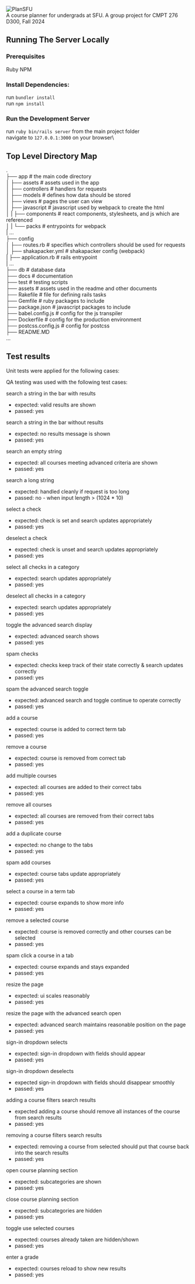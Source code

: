 ![PlanSFU](assets/PlanSFU.svg "PlanSFU")\
A course planner for undergrads at SFU. A group project for CMPT 276 D300, Fall 2024

## Running The Server Locally ##
### Prerequisites ###
Ruby
NPM

### Install Dependencies: ###
run `bundler install`\
run `npm install`

### Run the Development Server ###
run `ruby bin/rails server` from the main project folder\
navigate to `127.0.0.1:3000` on your browser\


## Top Level Directory Map ##
.\
├── app                     # the main code directory\
│   ├── assets              # assets used in the app\
│   ├── controllers         # handlers for requests\
│   ├── models              # defines how data should be stored\
│   ├── views               # pages the user can view\
│   ├── javascript          # javascript used by webpack to create the html\
│   |   ├── components      # react components, stylesheets, and js which are referenced\
│   |   └── packs           # entrypoints for webpack\
|   ...\
├── config\
│   ├── routes.rb           # specifies which controllers should be used for requests\
│   ├── shakapacker.yml     # shakapacker config (webpack)\
|   ├── application.rb      # rails entrypoint\
|   ...\
├── db                      # database data\
├── docs                    # documentation\
├── test                    # testing scripts\
├── assets                  # assets used in the readme and other documents\
├── Rakefile                # file for defining rails tasks\
├── Gemfile                 # ruby packages to include\
├── package.json            # javascript packages to include\
├── babel.config.js         # config for the js transpiler\
├── Dockerfile              # config for the production environment\
├── postcss.config.js       # config for postcss\
├── README.MD\
...

## Test results ##
Unit tests were applied for the following cases:


QA testing was used with the following test cases:

search a string in the bar with results
- expected: valid results are shown
- passed: yes

search a string in the bar without results
- expected: no results message is shown
- passed: yes

search an empty string
- expected: all courses meeting advanced criteria are shown
- passed: yes

search a long string
- expected: handled cleanly if request is too long
- passed: no - when input length > (1024 * 10)

select a check
- expected: check is set and search updates appropriately
- passed: yes

deselect a check
- expected: check is unset and search updates appropriately
- passed: yes

select all checks in a category
- expected: search updates appropriately
- passed: yes

deselect all checks in a category
- expected: search updates appropriately
- passed: yes

toggle the advanced search display
- expected: advanced search shows
- passed: yes

spam checks
- expected: checks keep track of their state correctly & search updates correctly
- passed: yes

spam the advanced search toggle
- expected: advanced search and toggle continue to operate correctly
- passed: yes

add a course
- expected: course is added to correct term tab
- passed: yes

remove a course
- expected: course is removed from correct tab
- passed: yes

add multiple courses
- expected: all courses are added to their correct tabs
- passed: yes

remove all courses
- expected: all courses are removed from their correct tabs
- passed: yes

add a duplicate course
- expected: no change to the tabs
- passed: yes

spam add courses
- expected: course tabs update appropriately
- passed: yes

select a course in a term tab
- expected: course expands to show more info
- passed: yes

remove a selected course
- expected: course is removed correctly and other courses can be selected
- passed: yes

spam click a course in a tab
- expected: course expands and stays expanded
- passed: yes

resize the page
- expected: ui scales reasonably
- passed: yes

resize the page with the advanced search open
- expected: advanced search maintains reasonable position on the page
- passed: yes

sign-in dropdown selects
- expected: sign-in dropdown with fields should appear
- passed: yes

sign-in dropdown deselects
- expected sign-in dropdown with fields should disappear smoothly
- passed: yes

adding a course filters search results
- expected adding a course should remove all instances of the course from search results
- passed: yes

removing a course filters search results
- expected: removing a course from selected should put that course back into the search results
- passed: yes



open course planning section
- expected: subcategories are shown
- passed: yes

close course planning section
- expected: subcategories are hidden
- passed: yes

toggle use selected courses
- expected: courses already taken are hidden/shown
- passed: yes

enter a grade
- expected: courses reload to show new results
- passed: yes
